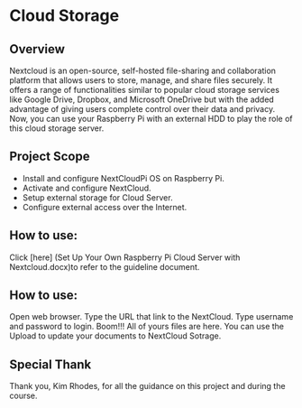 # Cloud Storage

## Overview
Nextcloud is an open-source, self-hosted file-sharing and collaboration platform that allows users to store, manage, and share files securely. It offers a range of functionalities similar to popular cloud storage services like Google Drive, Dropbox, and Microsoft OneDrive but with the added advantage of giving users complete control over their data and privacy. 
Now, you can use your Raspberry Pi with an external HDD to play the role of this cloud storage server.

## Project Scope
* Install and configure NextCloudPi OS on Raspberry Pi.
* Activate and configure NextCloud. 
* Setup external storage for Cloud Server. 
* Configure external access over the Internet.

## How to use:
Click [here] (Set Up Your Own Raspberry Pi Cloud Server with Nextcloud.docx)to refer to the guideline document.

## How to use:
Open web browser.
Type the URL that link to the NextCloud.
Type username and password to login.
Boom!!! All of yours files are here. You can use the Upload to update your documents to NextCloud Sotrage.

## Special Thank
Thank you, Kim Rhodes, for all the guidance on this project and during the course.
